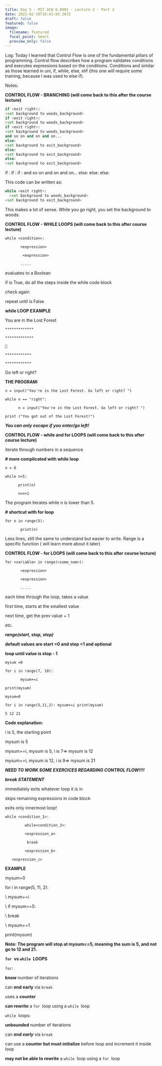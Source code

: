 ```yaml
---
title: Day 5 - MIT OCW 6.0001 - Lecture 2 - Part 2
date: 2022-02-10T16:41:03.387Z
draft: false
featured: false
image:
  filename: featured
  focal_point: Smart
  preview_only: false
---
```

Log: Today I learned that Control Flow is one of the fundamental pillars of programming. Control flow describes how a program validates conditions and executes expressions based on the conditions. Conditions and similar as those learned in uni, if, while, else, elif (this one will require some training, because I was used to else if).

Notes:

**CONTROL FLOW - BRANCHING (will come back to this after the course lecture)**

```python
if <exit right>:
<set background to woods_background>
if <exit right>:
<set background to woods_background>
if <exit right>:
<set background to woods_background>
and so on and on and on...
else:
<set background to exit_background>
else:
<set background to exit_background>
else:
<set background to exit_background>
```

if : if : if : and so on and on and on... else: else: else:

This code can be written as:

```python
while <exit right>:
  <set background to woods_background>
<set background to exit_background>
```

This makes a lot of sense. While you go right, you set the background to woods. 

**CONTROL FLOW - WHILE LOOPS (will come back to this after course lecture)**

`while <condition>:`

`       <expression>`

`        <expression>`

`       .....`

<condition> evaluates to a Boolean

if <condition> is True, do all the steps inside the while code block

check <condition> again

repeat until <condition> is False

**while LOOP EXAMPLE**

You are in the Lost Forest

`*************`

`*************`

` `

`************`

`************`

Go left or right?

**THE PROGRAM:**

`n = input("You're in the Lost Forest. Go left or right? ")`

`while n == "right":`

`      n = input("You're in the Lost Forest. Go left or right? ")`

`print ("You got out of the Lost Forest!")`

***You can only escape if you enter/go left!***

**CONTROL FLOW - while and for LOOPS (will come back to this after course lecture)**

iterate through numbers in a sequence 

**\# more complicated with while loop**

`n = 0`

`while n<5: `

`      print(n)`

`      n=n+1`

The program iterates while n is lower than 5.

**\# shortcut with for loop**

`for n in range(5): `

`       print(n)`

Less lines, still the same to understand but easier to write. Range is a specific function ( will learn more about it later)

**CONTROL FLOW - for LOOPS (will come back to this after course lecture)**

`for <variable> in range(<some_num>):`

`       <expression>`

`       <expression>`

`       .....`

each time through the loop, <variable> takes a value

first time, <variable> starts at the smallest value

next time, <variable> get the prev value + 1

etc.

***range(start, stop, step)***

**default values are start =0 and step =1  and optional**

**loop until value is stop - 1**

`mysum =0`

`for i in range(7, 10): `

`       mysum+=i`

`print(mysum)`



`mysum=0`

`for i in range(5,11,2):
    mysum+=i
    print(mysum)`

`5
12
21`

**Code explanation:**

i is 5, the starting point

mysum is 5

mysum+=i, mysum is 5, i is 7=> mysum is 12

mysum+=i, mysum is 12, i is 9=> mysum is 21

***NEED TO WORK SOME EXERCICES REGARDING CONTROL FLOW!!!!***



***break STATEMENT***

immediately exits whatever loop it is in 

skips remaining expressions in code block

exits only innermost loop!

`while <condition_1>:`

`         while<condition_2>:`

`         <expression_a>`

`          break`

`         <expression_b>`

`   <expression_c>`

**EXAMPLE**

mysum=0

for i in range(5, 11, 2):

\    mysum+=i

\    if mysum==5:

\    break

\    mysum+=1

print(mysum)

**Note: The program will stop at mysum==5, meaning the sum is 5, and not go to 12 and 21.**

**`for `vs `while `LOOPS**

`for`:

**know** number of iterations

can **end early** via `break`

uses a **counter**

**can rewrite** a `for `loop using a `while `loop

`while `loops:

**unbounded** number of iterations

can **end *early*** via `break`

can use a **counter but must initialize** before loop and increment it inside loop

**may not be able to rewrite** a `while `loop using a `for `loop